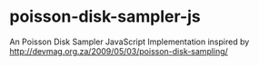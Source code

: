 poisson-disk-sampler-js
=======================

An Poisson Disk Sampler JavaScript Implementation inspired by http://devmag.org.za/2009/05/03/poisson-disk-sampling/
